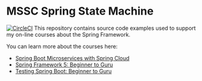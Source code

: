 # MSSC Spring State Machine
[![CircleCI](https://circleci.com/gh/pdibenedetto/mssc-ssm.svg?style=svg)](https://circleci.com/gh/pdibenedetto/mssc-ssm)
This repository contains source code examples used to support my on-line courses about the Spring Framework.

You can learn more about the courses here:
* [Spring Boot Microservices with Spring Cloud](https://www.udemy.com/spring-boot-microservices-with-spring-cloud-beginner-to-guru/?couponCode=GIT_HUB2)
* [Spring Framework 5: Beginner to Guru](https://www.udemy.com/course/spring-framework-5-beginner-to-guru/?couponCode=GITHUB_SFGPETCLINIC)
* [Testing Spring Boot: Beginner to Guru](https://www.udemy.com/testing-spring-boot-beginner-to-guru/?couponCode=GITHUB_REPO_SF5B2G)
